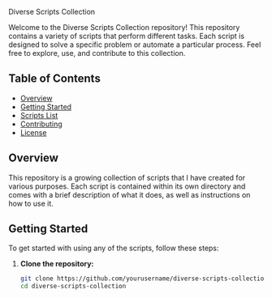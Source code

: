  Diverse Scripts Collection

Welcome to the Diverse Scripts Collection repository! This repository contains a variety of scripts that perform different tasks. Each script is designed to solve a specific problem or automate a particular process. Feel free to explore, use, and contribute to this collection.

## Table of Contents

- [Overview](#overview)
- [Getting Started](#getting-started)
- [Scripts List](#scripts-list)
- [Contributing](#contributing)
- [License](#license)

## Overview

This repository is a growing collection of scripts that I have created for various purposes. Each script is contained within its own directory and comes with a brief description of what it does, as well as instructions on how to use it.

## Getting Started

To get started with using any of the scripts, follow these steps:

1. **Clone the repository:**
   ```bash
   git clone https://github.com/yourusername/diverse-scripts-collection.git
   cd diverse-scripts-collection
